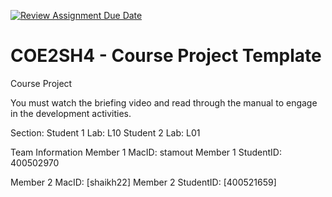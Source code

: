 [![Review Assignment Due Date](https://classroom.github.com/assets/deadline-readme-button-22041afd0340ce965d47ae6ef1cefeee28c7c493a6346c4f15d667ab976d596c.svg)](https://classroom.github.com/a/mLqiHWLE)
# COE2SH4 - Course Project Template
Course Project

You must watch the briefing video and read through the manual to engage in the development activities.


Section: 
Student 1 Lab: L10
Student 2 Lab: L01

Team Information
Member 1 MacID: stamout
Member 1 StudentID: 400502970

Member 2 MacID: [shaikh22]
Member 2 StudentID: [400521659]
